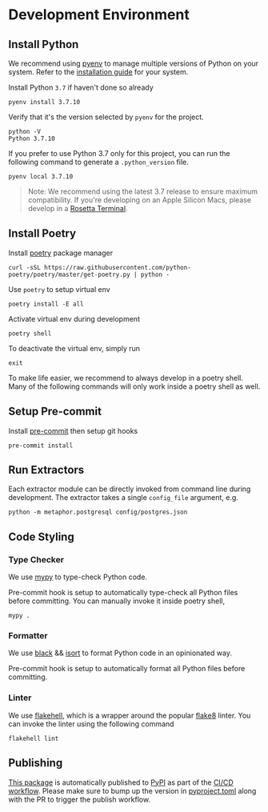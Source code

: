 # Development Environment

## Install Python

We recommend using [pyenv](https://github.com/pyenv/pyenv) to manage multiple versions of Python on your system. Refer to the [installation guide](https://github.com/pyenv/pyenv#installation) for your system.

Install Python `3.7` if haven't done so already

```shell
pyenv install 3.7.10
```

Verify that it's the version selected by `pyenv` for the project.

```shell
python -V
Python 3.7.10
```

If you prefer to use Python 3.7 only for this project, you can run the following command to generate a `.python_version` file.

```shell
pyenv local 3.7.10
```

> Note: We recommend using the latest 3.7 release to ensure maximum compatibility. If you're developing on an Apple Silicon Macs, please develop in a [Rosetta Terminal](https://www.courier.com/blog/tips-and-tricks-to-setup-your-apple-m1-for-development).

## Install Poetry

Install [poetry](https://python-poetry.org/) package manager

```shell
curl -sSL https://raw.githubusercontent.com/python-poetry/poetry/master/get-poetry.py | python -
```

Use `poetry` to setup virtual env

```shell
poetry install -E all
```

Activate virtual env during development

```shell
poetry shell
```

To deactivate the virtual env, simply run

```shell
exit
```

To make life easier, we recommend to always develop in a poetry shell. Many of the following commands will only work inside a poetry shell as well.

## Setup Pre-commit

Install [pre-commit](https://pre-commit.com/#installation) then setup git hooks

```shell
pre-commit install
```

## Run Extractors

Each extractor module can be directly invoked from command line during development. The extractor takes a single `config_file` argument, e.g.

```shell
python -m metaphor.postgresql config/postgres.json
```

## Code Styling

### Type Checker

We use [mypy](http://mypy-lang.org/) to type-check Python code.

Pre-commit hook is setup to automatically type-check all Python files before committing. You can manually invoke it inside poetry shell,

```shell
mypy .
```

### Formatter

We use [black](https://github.com/psf/black) && [isort](https://pycqa.github.io/isort/) to format Python code in an opinionated way.

Pre-commit hook is setup to automatically format all Python files before committing.

### Linter

We use [flakehell](https://github.com/life4/flakehell), which is a wrapper around the popular [flake8](https://github.com/PyCQA/flake8) linter. You can invoke the linter using the following command

```shell
flakehell lint
```

## Publishing

[This package](https://pypi.org/project/metaphor-connectors/) is automatically published to [PyPI](https://pypi.org/) as part of the [CI/CD workflow](.github/workflows/cicd.yml). Please make sure to bump up the version in [pyproject.toml](../pyproject.toml) along with the PR to trigger the publish workflow. 

